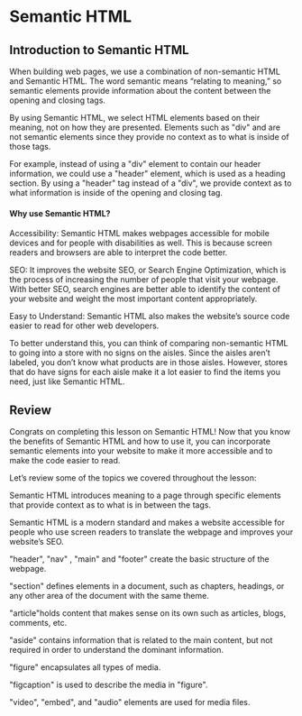# Semantic HTML
## Introduction to Semantic HTML

When building web pages, we use a combination of non-semantic HTML and Semantic HTML. The word semantic means “relating to meaning,” so semantic elements provide information about the content between the opening and closing tags.

By using Semantic HTML, we select HTML elements based on their meaning, not on how they are presented. Elements such as "div" and <span> are not semantic elements since they provide no context as to what is inside of those tags.

For example, instead of using a "div" element to contain our header information, we could use a "header" element, which is used as a heading section. By using a "header" tag instead of a "div", we provide context as to what information is inside of the opening and closing tag.

#### Why use Semantic HTML?

Accessibility: Semantic HTML makes webpages accessible for mobile devices and for people with disabilities as well. This is because screen readers and browsers are able to interpret the code better.

SEO: It improves the website SEO, or Search Engine Optimization, which is the process of increasing the number of people that visit your webpage. With better SEO, search engines are better able to identify the content of your website and weight the most important content appropriately.

Easy to Understand: Semantic HTML also makes the website’s source code easier to read for other web developers.

To better understand this, you can think of comparing non-semantic HTML to going into a store with no signs on the aisles. Since the aisles aren’t labeled, you don’t know what products are in those aisles. However, stores that do have signs for each aisle make it a lot easier to find the items you need, just like Semantic HTML.


 ## Review

Congrats on completing this lesson on Semantic HTML! Now that you know the benefits of Semantic HTML and how to use it, you can incorporate semantic elements into your website to make it more accessible and to make the code easier to read.
  
  

Let’s review some of the topics we covered throughout the lesson:
  

Semantic HTML introduces meaning to a page through specific elements that provide context as to what is in between the tags.
  
Semantic HTML is a modern standard and makes a website accessible for people who use screen readers to translate the webpage and improves your website’s SEO.
  
"header", "nav" , "main" and "footer" create the basic structure of the webpage.
  
"section" defines elements in a document, such as chapters, headings, or any other area of the document with the same theme.
  
"article"holds content that makes sense on its own such as articles, blogs, comments, etc.
  
"aside" contains information that is related to the main content, but not required in order to understand the dominant information.
  
"figure" encapsulates all types of media.
  
"figcaption" is used to describe the media in "figure".
  
"video", "embed", and "audio" elements are used for media files.
